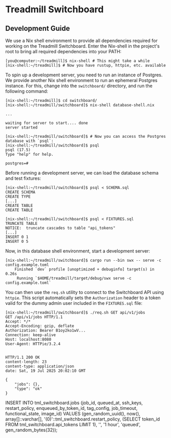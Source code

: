 # Treadmill Switchboard

## Development Guide

We use a Nix shell environment to provide all dependencies required
for working on the Treadmill Switchboard. Enter the Nix-shell in the
project's root to bring all required dependencies into your PATH:
```
[you@computer:~/treadmill]$ nix-shell # This might take a while
[nix-shell:~/treadmill]$ # Now you have rustup, httpie, etc. available
```

To spin up a development server, you need to run an instance of
Postgres. We provide another Nix shell environment to run an ephemeral
Postgres instance. For this, change into the `switchboard/` directory,
and run the following command:
```
[nix-shell:~/treadmill]$ cd switchboard/
[nix-shell:~/treadmill/switchboard]$ nix-shell database-shell.nix

...

waiting for server to start.... done
server started

[nix-shell:~/treadmill/switchboard]$ # Now you can access the Postgres database with `psql`:
[nix-shell:~/treadmill/switchboard]$ psql
psql (17.5)
Type "help" for help.

postgres=#
```

Before running a development server, we can load the database schema
and test fixtures:
```
[nix-shell:~/treadmill/switchboard]$ psql < SCHEMA.sql
CREATE SCHEMA
CREATE TYPE
[...]
CREATE TABLE
CREATE TABLE

[nix-shell:~/treadmill/switchboard]$ psql < FIXTURES.sql
TRUNCATE TABLE
NOTICE:  truncate cascades to table "api_tokens"
[...]
INSERT 0 1
INSERT 0 5
```

Now, in this database shell environment, start a development server:
```
[nix-shell:~/treadmill/switchboard]$ cargo run --bin swx -- serve -c config.example.toml
    Finished `dev` profile [unoptimized + debuginfo] target(s) in 0.26s
     Running `$HOME/treadmill/target/debug/swx serve -c config.example.toml`
```

You can then use the `req.sh` utility to connect to the Switchboard
API using `httpie`. This script automatically sets the `Authorization`
header to a token valid for the dummy admin user included in the
`FIXTURES.sql` file:
```
[nix-shell:~/treadmill/switchboard]$ ./req.sh GET api/v1/jobs
GET /api/v1/jobs HTTP/1.1
Accept: */*
Accept-Encoding: gzip, deflate
Authorization: Bearer B1oy2ko1wV...
Connection: keep-alive
Host: localhost:8080
User-Agent: HTTPie/3.2.4


HTTP/1.1 200 OK
content-length: 23
content-type: application/json
date: Sat, 19 Jul 2025 20:02:10 GMT

{
    "jobs": {},
    "type": "ok"
}
```


INSERT INTO tml_switchboard.jobs (job_id, queued_at, ssh_keys, restart_policy, enqueued_by_token_id, tag_config, job_timeout, functional_state, image_id) VALUES (gen_random_uuid(), now(), array[]::varchar[], '(0)'::tml_switchboard.restart_policy, (SELECT token_id FROM tml_switchboard.api_tokens LIMIT 1), '', '1 hour', 'queued', gen_random_bytes(32));
